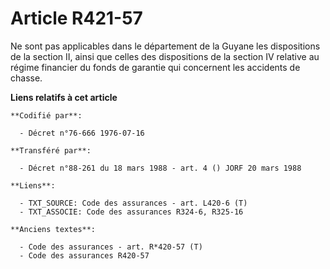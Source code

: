 # Article R421-57

Ne sont pas applicables dans le département de la Guyane les dispositions de la section II, ainsi que celles des dispositions
de la section IV relative au régime financier du fonds de garantie qui concernent les accidents de chasse.

**Liens relatifs à cet article**

	**Codifié par**:

	  - Décret n°76-666 1976-07-16

	**Transféré par**:

	  - Décret n°88-261 du 18 mars 1988 - art. 4 () JORF 20 mars 1988

	**Liens**:

	  - TXT_SOURCE: Code des assurances - art. L420-6 (T)
	  - TXT_ASSOCIE: Code des assurances R324-6, R325-16

	**Anciens textes**:

	  - Code des assurances - art. R*420-57 (T)
	  - Code des assurances R420-57
